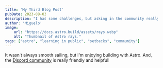 ```yaml
---
title: 'My Third Blog Post'
pubDate: 2023-08-03
description: "I had some challenges, but asking in the community really helped!"
author: 'Miguelo'
image:
    url: "https://docs.astro.build/assets/rays.webp"
    alt: "Thumbnail of Astro rays."
tags: ["astro", "learning in public", "setbacks", "community"]
---
```

It wasn't always smooth sailing, but I'm enjoying building with Astro. And, the [Discord community](https://astro.build/chat) is really friendly and helpful!